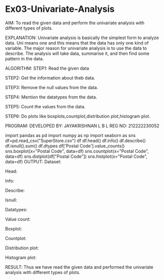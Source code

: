 # Ex03-Univariate-Analysis

AIM:
To read the given data and perform the univariate analysis with different types of plots.

EXPLANATION:
Univariate analysis is basically the simplest form to analyze data. Uni means one and this means that the data has only one kind of variable. The major reason for univariate analysis is to use the data to describe. The analysis will take data, summarise it, and then find some pattern in the data.

ALGORITHM:
STEP1:
Read the given data

STEP2:
Get the information about theb data.

STEP3:
Remove the null values from the data.

STEP4:
Mention the datatypes from the data.

STEP5:
Count the values from the data.

STEP6:
Do plots like boxplots,countplot,distribution plot,histogram plot.

PROGRAM:
DEVELOPED BY: JAYAKRISHNAN L B L REG NO: 212222230052

import pandas as pd
import numpy as np
import seaborn as sns
df=pd.read_csv("SuperStore.csv")
df
df.head()
df.info()
df.describe()
df.isnull().sum()
df.dtypes
df['Postal Code'].value_counts()
sns.boxplot(x="Postal Code", data=df)
sns.countplot(x="Postal Code", data=df)
sns.distplot(df["Postal Code"])
sns.histplot(x="Postal Code", data=df)
OUTPUT:
Dataset:


Head:


Info:

Describe:


Isnull:

Datatypes:

Value count:


Boxplot:


Countplot:


Distribution plot:

Histogram plot:


RESULT:
Thus we have read the given data and performed the univariate analysis with different types of plots.
